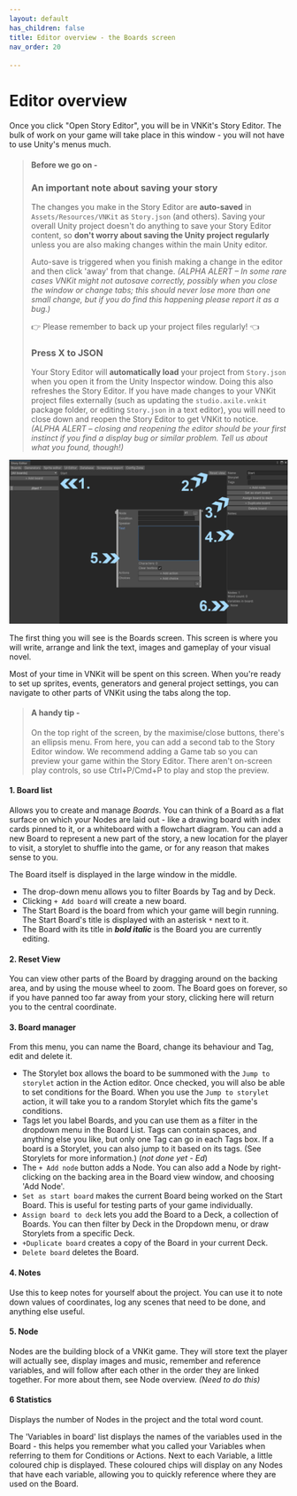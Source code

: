 ```yaml
---
layout: default
has_children: false
title: Editor overview - the Boards screen
nav_order: 20

---
```

# Editor overview

Once you click "Open Story Editor", you will be in VNKit's Story Editor. The bulk of work on your game will take place in this window - you will not have to use Unity's menus much.

> #### Before we go on -
>
> ### An important note about saving your story
>
> The changes you make in the Story Editor are **auto-saved** in `Assets/Resources/VNKit` as `Story.json` (and others). Saving your overall Unity project doesn't do anything to save your Story Editor content, so **don't worry about saving the Unity project regularly** unless you are also making changes within the main Unity editor.
>
> Auto-save is triggered when you finish making a change in the editor and then click 'away' from that change. _(ALPHA ALERT – In some rare cases VNKit might not autosave correctly, possibly when you close the window or change tabs; this should never lose more than one small change, but if you do find this happening please report it as a bug.)_
>
> 👉 Please remember to back up your project files regularly! 👈
>
> ### Press X to JSON
>
> Your Story Editor will **automatically load** your project from `Story.json` when you open it from the Unity Inspector window. Doing this also refreshes the Story Editor. If you have made changes to your VNKit project files externally (such as updating the `studio.axile.vnkit` package folder, or editing `Story.json` in a text editor), you will need to close down and reopen the Story Editor to get VNKit to notice. _(ALPHA ALERT_ – _closing and reopening the editor should be your first instinct if you find a display bug or similar problem. Tell us about what you found, though!)_

![](/assets/images/editor-overview.png)

The first thing you will see is the Boards screen. This screen is where you will write, arrange and link the text, images and gameplay of your visual novel.

Most of your time in VNKit will be spent on this screen. When you're ready to set up sprites, events, generators and general project settings, you can navigate to other parts of VNKit using the tabs along the top.

> #### A handy tip - 
>
> On the top right of the screen, by the maximise/close buttons, there's an ellipsis menu. From here, you can add a second tab to the Story Editor window. We recommend adding a Game tab so you can preview your game within the Story Editor. There aren't on-screen play controls, so use Ctrl+P/Cmd+P to play and stop the preview.

#### 1. Board list

Allows you to create and manage _Boards_. You can think of a Board as a flat surface on which your Nodes are laid out - like a drawing board with index cards pinned to it, or a whiteboard with a flowchart diagram. You can add a new Board to represent a new part of the story, a new location for the player to visit, a storylet to shuffle into the game, or for any reason that makes sense to you.

The Board itself is displayed in the large window in the middle.

* The drop-down menu allows you to filter Boards by Tag and by Deck.
* Clicking `+ Add board` will create a new board.
* The Start Board is the board from which your game will begin running. The Start Board's title is displayed with an asterisk `*` next to it.
* The Board with its title in **_bold italic_** is the Board you are currently editing.

#### 2. Reset View

You can view other parts of the Board by dragging around on the backing area, and by using the mouse wheel to zoom. The Board goes on forever, so if you have panned too far away from your story, clicking here will return you to the central coordinate.

#### 3. Board manager

From this menu, you can name the Board, change its behaviour and Tag, edit and delete it.

* The Storylet box allows the board to be summoned with the `Jump to storylet` action in the Action editor. Once checked, you will also be able to set conditions for the Board. When you use the `Jump to storylet` action, it will take you to a random Storylet which fits the game's conditions.
* Tags let you label Boards, and you can use them as a filter in the dropdown menu in the Board List. Tags can contain spaces, and anything else you like, but only one Tag can go in each Tags box. If a board is a Storylet, you can also jump to it based on its tags. (See Storylets for more information.) (_not done yet - Ed_)
* The `+ Add node` button adds a Node. You can also add a Node by right-clicking on the backing area in the Board view window, and choosing 'Add Node'.
* `Set as start board` makes the current Board being worked on the Start Board. This is useful for testing parts of your game individually.
* `Assign board to deck` lets you add the Board to a Deck, a collection of Boards. You can then filter by Deck in the Dropdown menu, or draw Storylets from a specific Deck.
* `+Duplicate board` creates a copy of the Board in your current Deck.
* `Delete board` deletes the Board.

#### 4. Notes

Use this to keep notes for yourself about the project. You can use it to note down values of coordinates, log any scenes that need to be done, and anything else useful.

#### 5. Node

Nodes are the building block of a VNKit game. They will store text the player will actually see, display images and music, remember and reference variables, and will follow after each other in the order they are linked together. For more about them, see Node overview. _(Need to do this)_

#### 6 Statistics

Displays the number of Nodes in the project and the total word count.

The 'Variables in board' list displays the names of the variables used in the Board - this helps you remember what you called your Variables when referring to them for Conditions or Actions. Next to each Variable, a little coloured chip is displayed. These coloured chips will display on any Nodes that have each variable, allowing you to quickly reference where they are used on the Board.